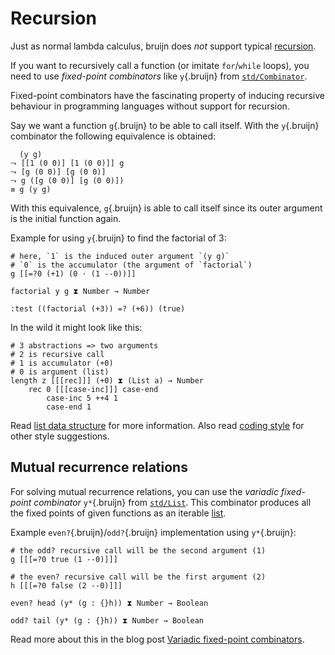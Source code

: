 # Recursion

Just as normal lambda calculus, bruijn does *not* support typical
[recursion](recursion.md).

If you want to recursively call a function (or imitate `for`/`while`
loops), you need to use *fixed-point combinators* like `y`{.bruijn} from
[`std/Combinator`](/std/Combinator.bruijn.html).

Fixed-point combinators have the fascinating property of inducing
recursive behaviour in programming languages without support for
recursion.

Say we want a function `g`{.bruijn} to be able to call itself. With the
`y`{.bruijn} combinator the following equivalence is obtained:

      (y g)
    ⤳ [[1 (0 0)] [1 (0 0)]] g
    ⤳ [g (0 0)] [g (0 0)]
    ⤳ g ([g (0 0)] [g (0 0)])
    ≡ g (y g)

With this equivalence, `g`{.bruijn} is able to call itself since its
outer argument is the initial function again.

Example for using `y`{.bruijn} to find the factorial of 3:

``` bruijn
# here, `1` is the induced outer argument `(y g)`
# `0` is the accumulator (the argument of `factorial`)
g [[=?0 (+1) (0 ⋅ (1 --0))]]

factorial y g ⧗ Number → Number

:test ((factorial (+3)) =? (+6)) (true)
```

In the wild it might look like this:

``` bruijn
# 3 abstractions => two arguments
# 2 is recursive call
# 1 is accumulator (+0)
# 0 is argument (list)
length z [[[rec]]] (+0) ⧗ (List a) → Number
    rec 0 [[[case-inc]]] case-end
        case-inc 5 ++4 1
        case-end 1
```

Read [list data structure](data-structures.md#lists-stdlist) for more
information. Also read [coding style](style.md) for other style
suggestions.

## Mutual recurrence relations

For solving mutual recurrence relations, you can use the *variadic
fixed-point combinator* `y*`{.bruijn} from
[`std/List`](/std/List.bruijn.html). This combinator produces all the
fixed points of given functions as an iterable
[list](data-structures.md).

Example `even?`{.bruijn}/`odd?`{.bruijn} implementation using
`y*`{.bruijn}:

``` bruijn
# the odd? recursive call will be the second argument (1)
g [[[=?0 true (1 --0)]]]

# the even? recursive call will be the first argument (2)
h [[[=?0 false (2 --0)]]]

even? head (y* (g : {}h)) ⧗ Number → Boolean

odd? tail (y* (g : {}h)) ⧗ Number → Boolean
```

Read more about this in the blog post [Variadic fixed-point
combinators](https://text.marvinborner.de/2023-06-18-15.html).
